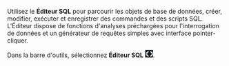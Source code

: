 Utilisez le **Éditeur SQL** pour parcourir les objets de base de données, créer, modifier, exécuter et enregistrer des commandes et des scripts SQL. L'Éditeur dispose de fonctions d'analyses préchargées pour l'interrogation de données et un générateur de requêtes simples avec interface pointer-cliquer.

Dans la barre d'outils, sélectionnez **Éditeur SQL** ![""](Images/swv1689722766775.png).
